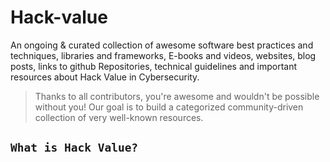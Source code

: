 # Hack-value

An ongoing & curated collection of awesome software best practices and techniques, libraries and frameworks, E-books and videos, websites, blog posts, links to github Repositories, technical guidelines and important resources about Hack Value in Cybersecurity.
> Thanks to all contributors, you're awesome and wouldn't be possible without you! Our goal is to build a categorized community-driven collection of very well-known resources.

## `What is Hack Value?`
